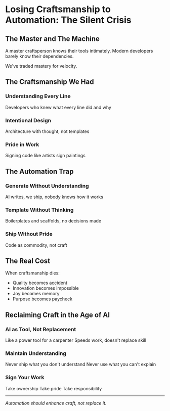 # Losing Craftsmanship to Automation: The Silent Crisis

## The Master and The Machine

A master craftsperson knows their tools intimately.
Modern developers barely know their dependencies.

We've traded mastery for velocity.

## The Craftsmanship We Had

### Understanding Every Line
Developers who knew what every line did and why

### Intentional Design
Architecture with thought, not templates

### Pride in Work
Signing code like artists sign paintings

## The Automation Trap

### Generate Without Understanding
AI writes, we ship, nobody knows how it works

### Template Without Thinking
Boilerplates and scaffolds, no decisions made

### Ship Without Pride
Code as commodity, not craft

## The Real Cost

When craftsmanship dies:
- Quality becomes accident
- Innovation becomes impossible
- Joy becomes memory
- Purpose becomes paycheck

## Reclaiming Craft in the Age of AI

### AI as Tool, Not Replacement
Like a power tool for a carpenter
Speeds work, doesn't replace skill

### Maintain Understanding
Never ship what you don't understand
Never use what you can't explain

### Sign Your Work
Take ownership
Take pride
Take responsibility

---

*Automation should enhance craft, not replace it.*